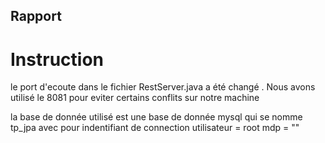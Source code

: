 ## Rapport

# Instruction

le port d'ecoute dans le fichier RestServer.java a été changé .
Nous avons utilisé le 8081 pour eviter certains conflits sur notre machine

la base de donnée utilisé est une base de donnée mysql qui se nomme tp_jpa avec pour indentifiant de connection
 utilisateur = root
 mdp = ""
